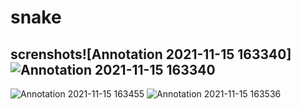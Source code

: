 # snake
## screnshots![Annotation 2021-11-15 163340]![Annotation 2021-11-15 163340](https://user-images.githubusercontent.com/72735965/141767037-9c361fbb-7a35-41a0-a269-3a34ce46d60d.png)
![Annotation 2021-11-15 163455](https://user-images.githubusercontent.com/72735965/141767048-d5c9ca1f-9448-4743-9a33-d4b3d36a8162.png)
![Annotation 2021-11-15 163536](https://user-images.githubusercontent.com/72735965/141767055-c4134906-c0eb-4b3a-aaa6-44ee1b08b158.png)
